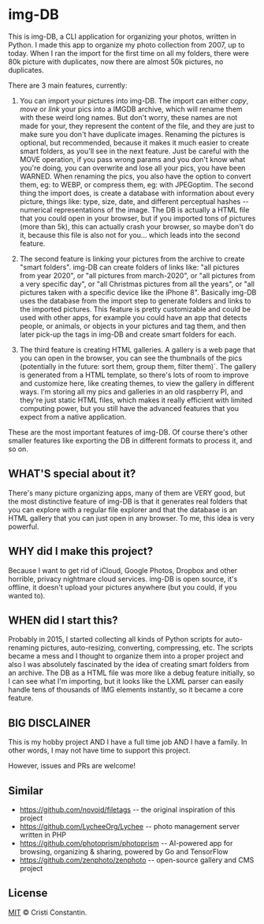 # img-DB

This is img-DB, a CLI application for organizing your photos, written in Python.
I made this app to organize my photo collection from 2007, up to today. When I ran the import for the first time on all my folders, there were 80k picture with duplicates, now there are almost 50k pictures, no duplicates.

There are 3 main features, currently:
1. You can import your pictures into img-DB. The import can either *copy*, *move* or *link* your pics into a IMGDB archive, which will rename them with these weird long names. But don't worry, these names are not made for your, they represent the content of the file, and they are just to make sure you don't have duplicate images. Renaming the pictures is optional, but recommended, because it makes it much easier to create smart folders, as you'll see in the next feature.
  Just be careful with the MOVE operation, if you pass wrong params and you don't know what you're doing, you can overwrite and lose all your pics, you have been WARNED.
  When renaming the pics, you also have the option to convert them, eg: to WEBP, or compress them, eg: with JPEGoptim.
The second thing the import does, is create a database with information about every picture, things like: type, size, date, and different perceptual hashes -- numerical representations of the image.
The DB is actually a HTML file that you could open in your browser, but if you imported tons of pictures (more than 5k), this can actually crash your browser, so maybe don't do it, because this file is also not for you... which leads into the second feature.

2. The second feature is linking your pictures from the archive to create "smart folders". img-DB can create folders of links like: "all pictures from year 2020", or "all pictures from march-2020", or "all pictures from a very specific day", or "all Christmas pictures from all the years", or "all pictures taken with a specific device like the iPhone 8". Basically img-DB uses the database from the import step to generate folders and links to the imported pictures.
  This feature is pretty customizable and could be used with other apps, for example you could have an app that detects people, or animals, or objects in your pictures and tag them, and then later pick-up the tags in img-DB and create smart folders for each.

3. The third feature is creating HTML galleries. A gallery is a web page that you can open in the browser, you can see the thumbnails of the pics (potentially in the future: sort them, group them, filter them)`.
  The gallery is generated from a HTML template, so there's lots of room to improve and customize here, like creating themes, to view the gallery in different ways.
  I'm storing all my pics and galleries in an old raspberry PI, and they're just static HTML files, which makes it really efficient with limited computing power, but you still have the advanced features that you expect from a native application.

These are the most important features of img-DB. Of course there's other smaller features like exporting the DB in different formats to process it, and so on.

## WHAT'S special about it?
There's many picture organizing apps, many of them are VERY good, but the most distinctive feature of img-DB is that it generates real folders that you can explore with a regular file explorer and that the database is an HTML gallery that you can just open in any browser. To me, this idea is very powerful.

## WHY did I make this project?
Because I want to get rid of iCloud, Google Photos, Dropbox and other horrible, privacy nightmare cloud services.
img-DB is open source, it's offline, it doesn't upload your pictures anywhere (but you could, if you wanted to).

## WHEN did I start this?
Probably in 2015, I started collecting all kinds of Python scripts for auto-renaming pictures, auto-resizing, converting, compressing, etc.
The scripts became a mess and I thought to organize them into a proper project and also I was absolutely fascinated by the idea of creating smart folders from an archive.
The DB as a HTML file was more like a debug feature initially, so I can see what I'm importing, but it looks like the LXML parser can easily handle tens of thousands of IMG elements instantly, so it became a core feature.

## BIG DISCLAINER
This is my hobby project AND I have a full time job AND I have a family. In other words, I may not have time to support this project.

However, issues and PRs are welcome!

## Similar

- https://github.com/novoid/filetags -- the original inspiration of this project
- https://github.com/LycheeOrg/Lychee -- photo management server written in PHP
- https://github.com/photoprism/photoprism -- AI-powered app for browsing, organizing & sharing, powered by Go and TensorFlow
- https://github.com/zenphoto/zenphoto -- open-source gallery and CMS project

## License

[MIT](LICENSE) © Cristi Constantin.
